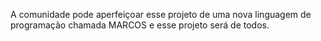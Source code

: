A comunidade pode aperfeiçoar esse projeto de uma nova linguagem de programação chamada MARCOS e esse projeto será de todos.
